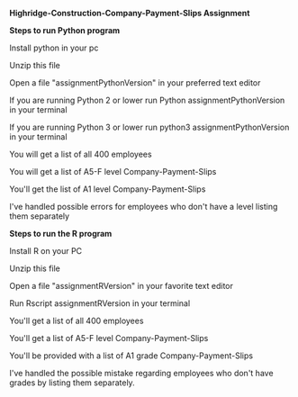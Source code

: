 **Highridge-Construction-Company-Payment-Slips Assignment**

**Steps to run Python program**

Install python in your pc

Unzip this file

Open a file "assignmentPythonVersion" in your preferred text editor

If you are running Python 2 or lower run Python assignmentPythonVersion in your terminal

If you are running Python 3 or lower run python3 assignmentPythonVersion in your terminal

You will get a list of all 400 employees

You will get a list of A5-F level Company-Payment-Slips

You'll get the list of A1 level Company-Payment-Slips

I've handled possible errors for employees who don't have a level listing them separately


**Steps to run the R program**

Install R on your PC

Unzip this file

Open a file "assignmentRVersion" in your favorite text editor

Run Rscript assignmentRVersion in your terminal

You'll get a list of all 400 employees

You'll get a list of A5-F level Company-Payment-Slips

You'll be provided with a list of A1 grade Company-Payment-Slips

I've handled the possible mistake regarding employees who don't have grades by listing them separately.
